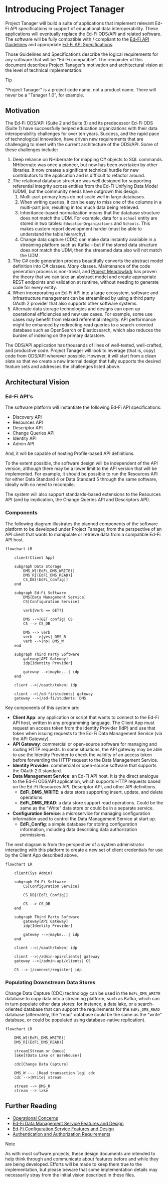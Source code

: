 # Introducing Project Tanager

Project Tanager will build a suite of applications that implement relevant Ed-Fi
API specifications in support of educational data interoperability. These
applications will eventually replace the Ed-Fi ODS/API and related software. The
software will be fully compatible with / compliant to the [Ed-Fi API
Guidelines](https://github.com/Ed-Fi-Alliance-OSS/Ed-Fi-API-Standards/tree/main/api-guidelines)
and appropriate [Ed-Fi API
Specifications](https://github.com/Ed-Fi-Alliance-OSS/Ed-Fi-API-Standards/tree/main/api-specifications).

Those Guidelines and Specifications describe the logical requirements for any
software that will be "Ed-Fi compatible". The remainder of this document
describes Project Tanager's motivation and architectural vision at the level of
technical implementation.

> [!TIP]
> "Project Tanager" is a project code name, not a product name. There
> will never be a "Tanager 1.0", for example.

## Motivation

The Ed-Fi ODS/API (Suite 2 and Suite 3) and its predecessor Ed-Fi ODS (Suite 1)
have successfully helped education organizations with their data
interoperability challenges for over ten years. Success, and the rapid pace of
technological innovation, have driven new requirements that are challenging to
meet with the current architecture of the ODS/API. Some of these challenges include:

1. Deep reliance on NHibernate for mapping C# objects to SQL commands.
   NHibernate was once a pioneer, but now has been overtaken by other libraries.
   It now creates a significant technical hurdle for new contributors to the
   application and is difficult to refactor around.
2. The relational database structure was well designed for supporting
   referential integrity across entities from the Ed-Fi Unifying Data Model
   (UDM), but the community needs have outgrown this design:
   1. Multi-part primary keys do not scale well in large databases.
   2. When writing queries, it can be easy to miss one of the columns in a
      multi-part join, resulting in too much data being retrieved.
   3. Inheritance-based normalization means that the database structure does not
      match the UDM. For example, data for a `school` entity are stored in two
      tables: `EducationOrganizations` and `Schools`. This makes custom report
      development harder (must be able to understand the table hierarchy).
   4. Change data capture (CDC) can make data instantly available in a streaming
      platform such as Kafka - but if the stored data structure does not match
      the UDM, then the streamed data also will not match the UDM.
3. The C# code generation process beautifully converts the abstract model
   definition into C# classes. _Many_ classes. Maintenance of the code
   generation process is non-trivial, and [Project
   Meadowlark](https://github.com/Ed-Fi-Exchange-OSS/Meadowlark) has proven the
   theory that we can take an abstract model and create appropriate REST
   endpoints and validation at runtime, without needing to generate code for
   every entity.
4. When incorporating an Ed-Fi API into a large ecosystem, software and
   infrastructure management can be streamlined by using a third party OAuth 2
   provider that also supports other software systems.
5. Alternate data storage technologies and designs can open up operational
   efficiencies and new use cases. For example, some use cases may benefit from
   relaxed referential integrity. API performance might be enhanced by
   redirecting read queries to a search-oriented database such as OpenSearch or
   Elasticsearch, which also reduces the burden of indexing on the primary
   datastore.

The ODS/API application has thousands of lines of well-tested, well-crafted, and
productive code. Project Tanager will look to leverage (that is, copy) code from
ODS/API wherever possible. However, it will start from a clean slate so that we
create a new internal design that fully supports the desired feature sets and
addresses the challenges listed above.

## Architectural Vision

### Ed-Fi API's

The software platform will instantiate the following Ed-Fi API specifications:

* Discovery API
* Resources API
* Descriptor API
* Change Queries API
* Identity API
* Admin API

And, it will be capable of hosting Profile-based API definitions.

To the extent possible, the software design will be independent of the API
version, although there may be a lower limit to the API version that will be
implemented. For example, it should be possible to run the Resources API for
either Data Standard 4 or Data Standard 5 through the same software, ideally
with no need to recompile.

The system will also support standards-based extensions to the Resources API
(and by implication, the Change Queries API and Descriptors API).

### Components

The following diagram illustrates the planned components of the software
platform to be developed under Project Tanager, from the perspective of an API
client that wants to manipulate or retrieve data from a compatible Ed-Fi API
host.

```mermaid
flowchart LR

    client(Client App)

    subgraph Data Storage
        DMS_W[(EdFi_DMS_WRITE)]
        DMS_R[(EdFi_DMS_READ)]
        CS_DB[(EdFi_Config)]
    end

    subgraph Ed-Fi Software
        DMS[Data Management Service]
        CS[Configuration Service]

        verb{Verb == GET?}

        DMS -->|GET config| CS
        CS --> CS_DB

        DMS --> verb
        verb -->|yes| DMS_R
        verb -->|no| DMS_W
    end

    subgraph Third Party Software
        gateway[API Gateway]
        idp[Identity Provider]

        gateway -->|maybe...| idp
    end

    client -->|/oauth/token| idp

    client -->|/ed-fi/students| gateway
    gateway -->|/ed-fi/students| DMS
```

Key components of this system are:

* **Client App**: any application or script that wants to connect to the Ed-Fi
  API host, written in any programming language. The Client App must request an
  access token from the Identity Provider (IdP) and use that token when issuing
  requests to the Ed-Fi Data Management Service (via the API Gateway).
* **API Gateway**: commercial or open-source software for managing and routing
  HTTP requests. In some situations, the API gateway may be able to use the
  Identity Provider to check the validity of an access token before
  forwarding the HTTP request to the Data Management Service.
* **Identity Provider**: commercial or open-source software that supports the
  OAuth 2.0 standard.
* **Data Management Service**: an Ed-Fi API host. It is the direct analogue to
  the Ed-Fi ODS/API application, which supports HTTP requests based on the Ed-Fi
  Resources API, Descriptor API, and other API definitions.
  * **EdFi_DMS_WRITE**: a data store supporting insert, update, and delete operations.
  * **EdFi_DMS_READ**: a data store support read operations. Could be the same
    as the "Write" data store or could be in a separate service.
* **Configuration Service**: a microservice for managing configuration
  information used to control the Data Management Service at start up.
  * **EdFi_Config**: a simple database for storing configuration information,
    including data describing data authorization permissions.

The next diagram is from the perspective of a system administrator interacting
with this platform to create a new set of client credentials for use by the
Client App described above.

```mermaid
flowchart LR

    client(Sys Admin)

    subgraph Ed-Fi Software
        CS[Configuration Service]

        CS_DB[(EdFi_Config)]

        CS --> CS_DB
    end

    subgraph Third Party Software
        gateway[API Gateway]
        idp[Identity Provider]

        gateway -->|maybe...| idp
    end

    client -->|/oauth/token| idp

    client -->|/admin-api/clients| gateway
    gateway -->|/admin-api/clients| CS

    CS --> |/connect/register| idp
```

### Populating Downstream Data Stores

Change Data Capture (CDC) technology can be used in the `EdFi_DMS_WRITE`
database to copy data into a streaming platform, such as Kafka, which can in
turn populate other data stores: for instance, a data lake, or a search-oriented
database that can support the requirements for the `EdFi_DMS_READ` database
(alternately, the "read" database could be the same as the "write" database,
or could be populated using database-native replication).

```mermaid
flowchart LR

    DMS_W[(EdFi_DMS_WRITE)]
    DMS_R[(EdFi_DMS_READ)]

    stream[Stream or Queue]
    lake[(Data Lake or Warehouse)]

    cdc[Change Data Capture]

    DMS_W --- |Read transaction log| cdc
    cdc -->|Write| stream

    stream --> DMS_R
    stream --> lake

```

## Further Reading

* [Operational Concerns](./OPERATIONS.md)
* [Ed-Fi Data Management Service Features and Design](./DMS/README.md)
* [Ed-Fi Configuration Service Features and Design](./CS/README.md)
* [Authentication and Authorization Requirements](./AUTH.md)

> [!NOTE]
> As with most software projects, these design documents are intended to help
> think through and communicate about features before and while they are being
> developed. Efforts will be made to keep them true to the implementation, but
> please beware that some implementation details may necessarily stray from the
> initial vision described in these files.
